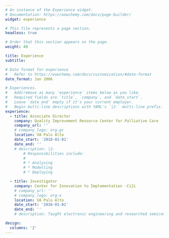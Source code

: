 ```yaml
---
# An instance of the Experience widget.
# Documentation: https://wowchemy.com/docs/page-builder/
widget: experience

# This file represents a page section.
headless: true

# Order that this section appears on the page.
weight: 40

title: Experience
subtitle:

# Date format for experience
#   Refer to https://wowchemy.com/docs/customization/#date-format
date_format: Jan 2006

# Experiences.
#   Add/remove as many `experience` items below as you like.
#   Required fields are `title`, `company`, and `date_start`.
#   Leave `date_end` empty if it's your current employer.
#   Begin multi-line descriptions with YAML's `|2-` multi-line prefix.
experience:
  - title: Associate Director
    company: Quality Improvement Resource Center for Palliative Care
    company_url: ''
    # company_logo: org-gc
    location: VA Palo Alto
    date_start: '2018-01-01'
    date_end: ''
    # description: |2-
        # Responsibilities include:
        #
        # * Analysing
        # * Modelling
        # * Deploying

  - title: Investigator
    company: Center for Innovation to Implementation -Ci2i
    # company_url: ''
    # company_logo: org-x
    location: VA Palo Alto
    date_start: '2016-01-01'
    date_end: ''
    # description: Taught electronic engineering and researched semiconductor physics.

design:
  columns: '2'
---
```


